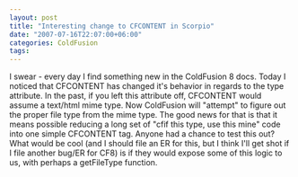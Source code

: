 ```yaml
---
layout: post
title: "Interesting change to CFCONTENT in Scorpio"
date: "2007-07-16T22:07:00+06:00"
categories: ColdFusion 
tags: 
---
```


I swear - every day I find something new in the ColdFusion 8 docs. Today I noticed that CFCONTENT has changed it's behavior in regards to the type attribute. In the past, if you left this attribute off, CFCONTENT would assume a text/html mime type. Now ColdFusion will "attempt" to figure out the proper file type from the mime type. The good news for that is that it means possible reducing a long set of "cfif this type, use this mine" code into one simple CFCONTENT tag. Anyone had a chance to test this out? What would be cool (and I should file an ER for this, but I think I'll get shot if I file another bug/ER for CF8) is if they would expose some of this logic to us, with perhaps a getFileType function.
